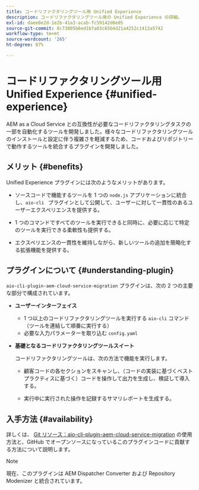 ```yaml
---
title: コードリファクタリングツール用 Unified Experience
description: コードリファクタリングツール用の Unified Experience の詳細。
exl-id: daee0e2d-1e2b-41a3-acab-fc59142d0e05
source-git-commit: 8c73805b6ed1b7a03c65b4d21a4252c1412a5742
workflow-type: tm+mt
source-wordcount: '265'
ht-degree: 87%

---
```


# コードリファクタリングツール用 Unified Experience {#unified-experience}

AEM as a Cloud Service との互換性が必要なコードリファクタリングタスクの一部を自動化するツールを開発しました。様々なコードリファクタリングツールのインストールと設定に伴う複雑さを軽減するため、コードおよびリポジトリーで動作するツールを統合するプラグインを開発しました。

## メリット {#benefits}

Unified Experience プラグインには次のようなメリットがあります。

* ソースコードで機能するツールを 1 つの `node.js` アプリケーションに統合し、`aio-cli ` プラグインとして公開して、ユーザーに対して一貫性のあるユーザーエクスペリエンスを提供する。

* 1 つのコマンドですべてのツールを実行できると同時に、必要に応じて特定のツールを実行できる柔軟性も提供する。

* エクスペリエンスの一貫性を維持しながら、新しいツールの追加を簡略化する拡張機能を提供する。

## プラグインについて {#understanding-plugin}

`aio-cli-plugin-aem-cloud-service-migration` プラグインは、次の 2 つの主要な部分で構成されています。

* **ユーザーインターフェイス**

   * 1 つ以上のコードリファクタリングツールを実行する `aio-cli` コマンド（ツールを連結して順番に実行する）
   * 必要な入力パラメーターを取り込む `config.yaml`

* **基礎となるコードリファクタリングツールスイート**

  コードリファクタリングツールは、次の方法で機能を実行します。

   * 顧客コードの各セクションをスキャンし、（コードの実装に基づくベストプラクティスに基づく）コードを操作して出力を生成し、検証して導入する。

   * 実行中に実行された操作を記録するサマリレポートを生成する。

## 入手方法 {#availability}

詳しくは、 [Git リソース：aio-cli-plugin-aem-cloud-service-migration](https://github.com/adobe/aio-cli-plugin-aem-cloud-service-migration) の使用方法と、GitHub でオープンソースになっているこのプラグインコードに貢献する方法について説明します。

>[!NOTE]
>現在、このプラグインは AEM Dispatcher Converter および Repository Modenizer と統合されています。

